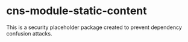 # cns-module-static-content

This is a security placeholder package created to prevent dependency confusion attacks.